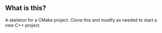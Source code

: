 ## What is this?

A skeleton for a CMake project.
Clone this and modify as needed to start a new C++ project.
